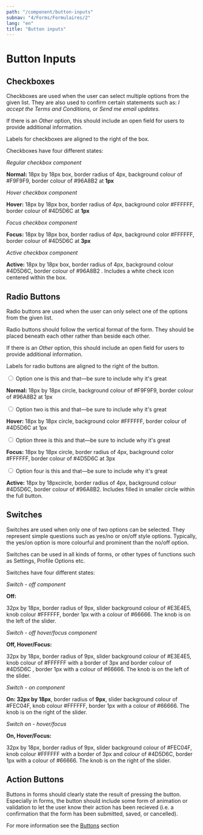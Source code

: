 ```yaml
---
path: "/component/button-inputs"
subnav: "4/Forms/Formulaires/2"
lang: "en"
title: "Button inputs"
---
```


# Button Inputs

## Checkboxes

Checkboxes are used when the user can select multiple options from the given list. They are also used to confirm certain statements such as: _I accept the Terms and Conditions,_ or _Send me email updates._

If there is an _Other_ option, this should include an open field for users to provide additional information.

Labels for checkboxes are aligned to the right of the box.

Checkboxes have four different states:

*Regular checkbox component*

**Normal:** 18px by 18px box, border radius of 4px, background colour of \#F9F9F9, border colour of \#96A8B2 at **1px**

*Hover checkbox component*

**Hover:** 18px by 18px box, border radius of 4px, background color \#FFFFFF, border colour of \#4D5D6C at **1px**

*Focus checkbox component*

**Focus:** 18px by 18px box, border radius of 4px, background color \#FFFFFF, border colour of \#4D5D6C at **3px**

*Active checkbox component*

**Active:** 18px by 18px box, border radius of 4px, background colour \#4D5D6C, border colour of \#96A8B2 . Includes a white check icon centered within the box.

## Radio Buttons

Radio buttons are used when the user can only select one of the options from the given list.

Radio buttons should follow the vertical format of the form. They should be placed beneath each other rather than beside each other.

If there is an _Other_ option, this should include an open field for users to provide additional information.

Labels for radio buttons are aligned to the right of the button.

<formGroup check='true'>
    <label check='true'>
    <input type="radio" name="radio2" />
    Option one is this and that—be sure to include why it's great
    </Label>
</formGroup>

**Normal:** 18px by 18px circle, background colour of \#F9F9F9, border colour of \#96A8B2 at 1px

<formGroup check='true'>
    <label check='true'>
    <input type="radio" name="radio2" />
    Option two is this and that—be sure to include why it's great
    </Label>
</formGroup>

**Hover:** 18px by 18px circle, background color \#FFFFFF, border colour of \#4D5D6C at 1px

<formGroup check='true'>
    <label check='true'>
    <input type="radio" name="radio2" />
    Option three is this and that—be sure to include why it's great
    </Label>
</formGroup>

**Focus:** 18px by 18px circle, border radius of 4px, background color \#FFFFFF, border colour of \#4D5D6C at 3px

<formGroup check='true'>
    <label check='true'>
    <input type="radio" name="radio2" />
    Option four is this and that—be sure to include why it's great
    </Label>
</formGroup>

**Active:** 18px by 18pxcircle, border radius of 4px, background colour \#4D5D6C, border colour of \#96A8B2. Includes filled in smaller circle within the full button.

## Switches

Switches are used when only one of two options can be selected. They represent simple questions such as yes/no or on/off style options. Typically, the yes/on option is more colourful and prominent than the no/off option.

Switches can be used in all kinds of forms, or other types of functions such as Settings, Profile Options etc.

Switches have four different states:

*Switch - off component*

**Off:**

32px by 18px, border radius of 9px, slider background colour of \#E3E4E5, knob colour \#FFFFFF, border 1px with a colour of \#66666. The knob is on the left of the slider.

*Switch - off hover/focus component*

**Off, Hover/Focus:**

32px by 18px, border radius of 9px, slider background colour of \#E3E4E5, knob colour of \#FFFFFF with a border of 3px and border colour of \#4D5D6C , border 1px with a colour of \#66666. The knob is on the left of the slider.

*Switch - on component*

**On: 32px by 18px**, border radius of **9px**, slider background colour of \#FEC04F, knob colour \#FFFFFF, border 1px with a colour of \#66666. The knob is on the right of the slider.

*Switch on - hover/focus*

**On, Hover/Focus:**

32px by 18px, border radius of 9px, slider background colour of \#FEC04F, knob colour \#FFFFFF with a border of 3px and colour of \#4D5D6C, border 1px with a colour of \#66666. The knob is on the right of the slider.

## Action Buttons

Buttons in forms should clearly state the result of pressing the button. Especially in forms, the button should include some form of animation or validation to let the user know their action has been recieved \(i.e. a confirmation that the form has been submitted, saved, or cancelled\).

For more information see the [Buttons](https://www.gitbook.com/book/gctools-outilsgc/-gcdigital-design-system/edit#/edit/master/buttons.md?_k=1dnju1) section
